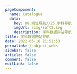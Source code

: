 ```yaml
---
pageComponent: 
  name: Catalogue
  data: 
    key: 06.网址导航//25.学科导航
    imgUrl: /img/soft2.svg
    description: 学科数据网站导航
title: 学科数据网站导航
date: 2022-05-18 21:52:53
permalink: /subject_webs
sidebar: false
article: false
comment: false
editLink: false
---
```

